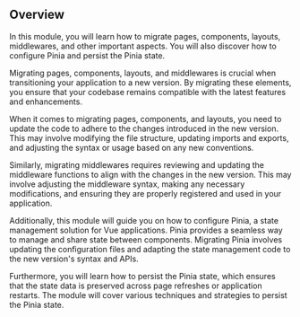 ## Overview

In this module, you will learn how to migrate pages, components, layouts, middlewares, and other important aspects. You will also discover how to configure Pinia and persist the Pinia state.

Migrating pages, components, layouts, and middlewares is crucial when transitioning your application to a new version. By migrating these elements, you ensure that your codebase remains compatible with the latest features and enhancements.

When it comes to migrating pages, components, and layouts, you need to update the code to adhere to the changes introduced in the new version. This may involve modifying the file structure, updating imports and exports, and adjusting the syntax or usage based on any new conventions.

Similarly, migrating middlewares requires reviewing and updating the middleware functions to align with the changes in the new version. This may involve adjusting the middleware syntax, making any necessary modifications, and ensuring they are properly registered and used in your application.

Additionally, this module will guide you on how to configure Pinia, a state management solution for Vue applications. Pinia provides a seamless way to manage and share state between components. Migrating Pinia involves updating the configuration files and adapting the state management code to the new version's syntax and APIs.

Furthermore, you will learn how to persist the Pinia state, which ensures that the state data is preserved across page refreshes or application restarts. The module will cover various techniques and strategies to persist the Pinia state.

##
